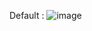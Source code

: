 
Default :
![image](https://github.com/user-attachments/assets/eea04eb6-fdb8-477f-99b8-e4b2150c7421)
